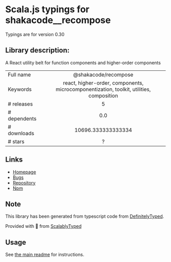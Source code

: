 
# Scala.js typings for shakacode__recompose

Typings are for version 0.30

## Library description:
A React utility belt for function components and higher-order components

|                    |                 |
| ------------------ | :-------------: |
| Full name          | @shakacode/recompose |
| Keywords           | react, higher-order, components, microcomponentization, toolkit, utilities, composition |
| # releases         | 5 |
| # dependents       | 0.0 |
| # downloads        | 10696.333333333334 |
| # stars            | ? |

## Links
- [Homepage](https://github.com/shakacode/recompose)
- [Bugs](https://github.com/shakacode/recompose/issues)
- [Repository](https://github.com/shakacode/recompose)
- [Npm](https://www.npmjs.com/package/%40shakacode%2Frecompose)
    


## Note
This library has been generated from typescript code from [DefinitelyTyped](https://definitelytyped.org).

Provided with :purple_heart: from [ScalablyTyped](https://github.com/oyvindberg/ScalablyTyped)

## Usage
See [the main readme](../../readme.md) for instructions.


